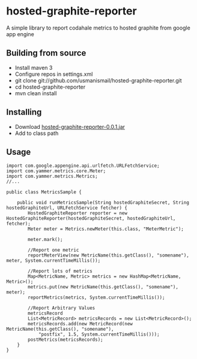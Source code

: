 hosted-graphite-reporter
========================

A simple library to report codahale metrics to hosted graphite from google app engine

Building from source
-------------

* Install maven 3
* Configure repos in settings.xml
* git clone git://github.com/usmanismail/hosted-graphite-reporter.git
* cd hosted-graphite-reporter
* mvn clean install

Installing
-------------
* Download [hosted-graphite-reporter-0.0.1.jar](https://github.com/usmanismail/hosted-graphite-reporter/blob/master/releases/hosted-graphite-reporter-0.0.1.jar?raw=true) 
* Add to class path


Usage
-------------

	import com.google.appengine.api.urlfetch.URLFetchService;
	import com.yammer.metrics.core.Meter;
	import com.yammer.metrics.Metrics;
	//...
	
	public class MetricsSample {
	
		public void runMetricsSample(String hostedGraphiteSecret, String hostedGraphiteUrl, URLFetchService fetcher) {
			HostedGraphiteReporter reporter = new HostedGraphiteReporter(hostedGraphiteSecret, hostedGraphiteUrl, fetcher);
			Meter meter = Metrics.newMeter(this.class, "MeterMetric");

			meter.mark();

			//Report one metric
			reportMeterView(new MetricName(this.getClass(), "somename"), meter, System.currentTimeMillis());
	
			//Report lots of metrics
			Map<MetricName, Metric> metrics = new HashMap<MetricName, Metric>();
			metrics.put(new MetricName(this.getClass(), "somename"), meter);
			reportMetrics(metrics, System.currentTimeMillis());
	
			//Report Arbitrary Values
			metricsRecord
			List<MetricRecord> metricsRecords = new List<MetricRecord>();
			metricsRecords.add(new MetricRecord(new MetricName(this.getClass(), "somename"), 
				"postfix", 1.5, System.currentTimeMillis()));
			postMetrics(metricsRecords);
		}
	}